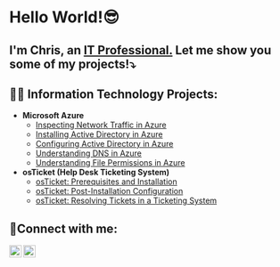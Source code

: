 <h1>Hello World!😎</h1> 

<h2> I'm Chris, an <a href="www.linkedin.com/in/christopherjrios">IT Professional.</a> Let me show you some of my projects!⤵️ </h2>

<h2>👨‍💻 Information Technology Projects:</h2>

- <b>Microsoft Azure</b>
  - [Inspecting Network Traffic in Azure](https://github.com/christopherjrios/azure-network-protocols)
  - [Installing Active Directory in Azure](https://github.com/christopherjrios/install-ad)
  - [Configuring Active Directory in Azure](https://github.com/christopherjrios/configure-ad)
  - [Understanding DNS in Azure](https://github.com/christopherjrios/intuition-dns)
  - [Understanding File Permissions in Azure](https://github.com/christopherjrios/file-permissions)
- <b>osTicket (Help Desk Ticketing System)</b>
  - [osTicket: Prerequisites and Installation](https://github.com/christopherjrios/osticket-prereqs)
  - [osTicket: Post-Installation Configuration](https://github.com/christopherjrios/post-install-config)
  - [osTicket: Resolving Tickets in a Ticketing System](https://github.com/christopherjrios/ticket-lifecycle)
<h2>🤳Connect with me:</h2>

[<img align="left" alt="Josh | X" width="22px" src="https://cdn.jsdelivr.net/npm/simple-icons@v3/icons/twitter.svg" />][twitter]
[<img align="left" alt="Josh | LinkedIn" width="22px" src="https://cdn.jsdelivr.net/npm/simple-icons@v3/icons/linkedin.svg" />][linkedin]

[twitter]: https://twitter.com/MrChrisRios 
[linkedin]: www.linkedin.com/in/christopherjrios
